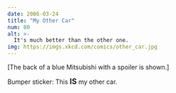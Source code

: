 ```yaml
---
date: 2006-03-24
title: "My Other Car"
num: 80
alt: >-
  It's much better than the other one.
img: https://imgs.xkcd.com/comics/other_car.jpg
---
```

[The back of a blue Mitsubishi with a spoiler is shown.]

Bumper sticker: This **<big>IS</big>** my other car.